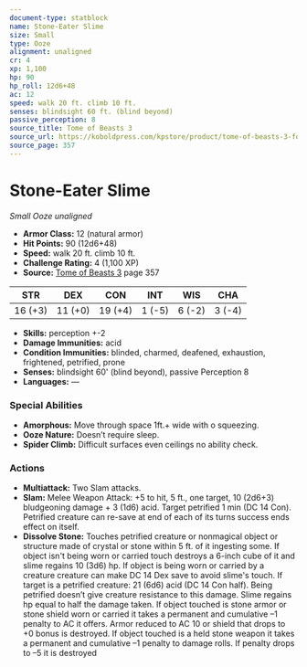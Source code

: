 ```yaml
---
document-type: statblock
name: Stone-Eater Slime
size: Small
type: Ooze
alignment: unaligned
cr: 4
xp: 1,100
hp: 90
hp_roll: 12d6+48
ac: 12
speed: walk 20 ft. climb 10 ft.
senses: blindsight 60 ft. (blind beyond) 
passive_perception: 8
source_title: Tome of Beasts 3
source_url: https://koboldpress.com/kpstore/product/tome-of-beasts-3-for-5th-edition/
source_page: 357
---
```


# Stone-Eater Slime

*Small* *Ooze* *unaligned*

- **Armor Class:** 12 (natural armor)
- **Hit Points:** 90 (12d6+48)
- **Speed:** walk 20 ft. climb 10 ft.
- **Challenge Rating:** 4 (1,100 XP)
- **Source:** [Tome of Beasts 3](https://koboldpress.com/kpstore/product/tome-of-beasts-3-for-5th-edition/) page 357

| STR | DEX | CON | INT | WIS | CHA |
| --- | --- | --- | --- | --- | --- |
| 16 (+3) | 11 (+0) | 19 (+4) | 1 (-5) | 6 (-2) | 3 (-4) |

- **Skills:** perception +-2
- **Damage Immunities:** acid
- **Condition Immunities:** blinded, charmed, deafened, exhaustion, frightened, petrified, prone
- **Senses:** blindsight 60' (blind beyond), passive Perception 8
- **Languages:** —

### Special Abilities

- **Amorphous:** Move through space 1ft.+ wide with o squeezing.
- **Ooze Nature:** Doesn’t require sleep.
- **Spider Climb:** Difficult surfaces even ceilings no ability check.

### Actions

- **Multiattack:** Two Slam attacks.
- **Slam:** Melee Weapon Attack: +5 to hit, 5 ft., one target, 10 (2d6+3) bludgeoning damage + 3 (1d6) acid. Target petrified 1 min (DC 14 Con). Petrified creature can re-save at end of each of its turns success ends effect on itself.
- **Dissolve Stone:** Touches petrified creature or nonmagical object or structure made of crystal or stone within 5 ft. of it ingesting some. If object isn't being worn or carried touch destroys a 6-inch cube of it and slime regains 10 (3d6) hp. If object is being worn or carried by a creature creature can make DC 14 Dex save to avoid slime's touch. If target is a petrified creature: 21 (6d6) acid (DC 14 Con half). Being petrified doesn’t give creature resistance to this damage. Slime regains hp equal to half the damage taken. If object touched is stone armor or stone shield worn or carried it takes a permanent and cumulative –1 penalty to AC it offers. Armor reduced to AC 10 or shield that drops to +0 bonus is destroyed. If object touched is a held stone weapon it takes a permanent and cumulative –1 penalty to damage rolls. If penalty drops to –5 it is destroyed
